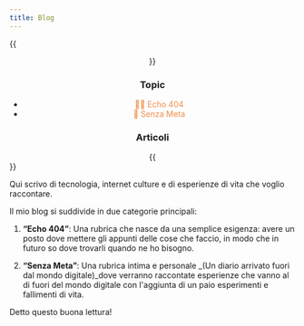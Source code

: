 ```yaml
---
title: Blog
---
```


{{<center>}}
    <h3>Topic</h3>
    <ul id="topicBlog">
        <li><a href="/tags/echo-404" style="text-decoration: none; color: #f08d49;">👨‍💻 Echo 404</a></li>
        <li><a href="/tags/senza-meta/" style="text-decoration: none; color: #f08d49;">📔 Senza Meta</a></li>
    </ul>
    <h3>Articoli</h3>
{{</center>}}

Qui scrivo di tecnologia, internet culture e di esperienze di vita che voglio raccontare.

Il mio blog si suddivide in due categorie principali:

1. **“Echo 404”**: Una rubrica che nasce da una semplice esigenza: avere un posto dove mettere gli appunti delle cose che faccio, in modo che in futuro so dove trovarli quando ne ho bisogno.

2. **“Senza Meta”**: Una rubrica intima e personale _(Un diario arrivato fuori dal mondo digitale)_dove verranno raccontate esperienze che vanno al di fuori del mondo digitale con l'aggiunta di un paio esperimenti e fallimenti di vita. 

Detto questo buona lettura!
